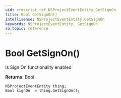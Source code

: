 ```yaml
---
uid: crmscript_ref_NSProjectEventEntity_GetSignOn
title: Bool GetSignOn()
intellisense: NSProjectEventEntity.GetSignOn
keywords: NSProjectEventEntity, GetSignOn
so.topic: reference
---
```


# Bool GetSignOn()

Is Sign On functionality enabled

**Returns:** Bool

```crmscript
NSProjectEventEntity thing;
Bool signOn  = thing.GetSignOn();
```

